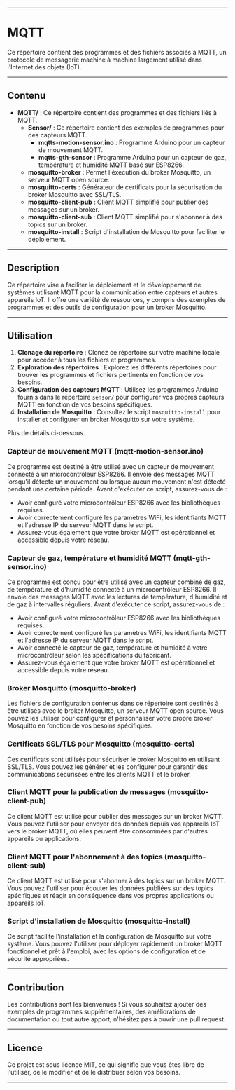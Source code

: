 ***
# MQTT

Ce répertoire contient des programmes et des fichiers associés à MQTT, un protocole de messagerie machine à machine largement utilisé dans l'Internet des objets (IoT).
***
## Contenu

- **MQTT/** : Ce répertoire contient des programmes et des fichiers liés à MQTT.
  - **Sensor/** : Ce répertoire contient des exemples de programmes pour des capteurs MQTT.
    - **mqtts-motion-sensor.ino** : Programme Arduino pour un capteur de mouvement MQTT.
    - **mqtts-gth-sensor** : Programme Arduino pour un capteur de gaz, température et humidité MQTT basé sur ESP8266.
  - **mosquitto-broker** : Permet l'éxecution du broker Mosquitto, un serveur MQTT open source.
  - **mosquitto-certs** : Générateur de certificats pour la sécurisation du broker Mosquitto avec SSL/TLS.
  - **mosquitto-client-pub** : Client MQTT simplifié pour publier des messages sur un broker.
  - **mosquitto-client-sub** : Client MQTT simplifié pour s'abonner à des topics sur un broker.
  - **mosquitto-install** : Script d'installation de Mosquitto pour faciliter le déploiement.
***
## Description

Ce répertoire vise à faciliter le déploiement et le développement de systèmes utilisant MQTT pour la communication entre capteurs et autres appareils IoT. Il offre une variété de ressources, y compris des exemples de programmes et des outils de configuration pour un broker Mosquitto.
***
## Utilisation

1. **Clonage du répertoire** : Clonez ce répertoire sur votre machine locale pour accéder à tous les fichiers et programmes.
2. **Exploration des répertoires** : Explorez les différents répertoires pour trouver les programmes et fichiers pertinents en fonction de vos besoins.
3. **Configuration des capteurs MQTT** : Utilisez les programmes Arduino fournis dans le répertoire `sensor/` pour configurer vos propres capteurs MQTT en fonction de vos besoins spécifiques.
4. **Installation de Mosquitto** : Consultez le script `mosquitto-install` pour installer et configurer un broker Mosquitto sur votre système.

Plus de détails ci-dessous.

### Capteur de mouvement MQTT (mqtt-motion-sensor.ino)

Ce programme est destiné à être utilisé avec un capteur de mouvement connecté à un microcontrôleur ESP8266. Il envoie des messages MQTT lorsqu'il détecte un mouvement ou lorsque aucun mouvement n'est détecté pendant une certaine période. Avant d'exécuter ce script, assurez-vous de :

- Avoir configuré votre microcontrôleur ESP8266 avec les bibliothèques requises.
- Avoir correctement configuré les paramètres WiFi, les identifiants MQTT et l'adresse IP du serveur MQTT dans le script.
- Assurez-vous également que votre broker MQTT est opérationnel et accessible depuis votre réseau.

### Capteur de gaz, température et humidité MQTT (mqtt-gth-sensor.ino)

Ce programme est conçu pour être utilisé avec un capteur combiné de gaz, de température et d'humidité connecté à un microcontrôleur ESP8266. Il envoie des messages MQTT avec les lectures de température, d'humidité et de gaz à intervalles réguliers. Avant d'exécuter ce script, assurez-vous de :

- Avoir configuré votre microcontrôleur ESP8266 avec les bibliothèques requises.
- Avoir correctement configuré les paramètres WiFi, les identifiants MQTT et l'adresse IP du serveur MQTT dans le script.
- Avoir connecté le capteur de gaz, température et humidité à votre microcontrôleur selon les spécifications du fabricant.
- Assurez-vous également que votre broker MQTT est opérationnel et accessible depuis votre réseau.

### Broker Mosquitto (mosquitto-broker)

Les fichiers de configuration contenus dans ce répertoire sont destinés à être utilisés avec le broker Mosquitto, un serveur MQTT open source. Vous pouvez les utiliser pour configurer et personnaliser votre propre broker Mosquitto en fonction de vos besoins spécifiques.

### Certificats SSL/TLS pour Mosquitto (mosquitto-certs)

Ces certificats sont utilisés pour sécuriser le broker Mosquitto en utilisant SSL/TLS. Vous pouvez les générer et les configurer pour garantir des communications sécurisées entre les clients MQTT et le broker.

### Client MQTT pour la publication de messages (mosquitto-client-pub)

Ce client MQTT est utilisé pour publier des messages sur un broker MQTT. Vous pouvez l'utiliser pour envoyer des données depuis vos appareils IoT vers le broker MQTT, où elles peuvent être consommées par d'autres appareils ou applications.

### Client MQTT pour l'abonnement à des topics (mosquitto-client-sub)

Ce client MQTT est utilisé pour s'abonner à des topics sur un broker MQTT. Vous pouvez l'utiliser pour écouter les données publiées sur des topics spécifiques et réagir en conséquence dans vos propres applications ou appareils IoT.

### Script d'installation de Mosquitto (mosquitto-install)

Ce script facilite l'installation et la configuration de Mosquitto sur votre système. Vous pouvez l'utiliser pour déployer rapidement un broker MQTT fonctionnel et prêt à l'emploi, avec les options de configuration et de sécurité appropriées.
***
## Contribution

Les contributions sont les bienvenues ! Si vous souhaitez ajouter des exemples de programmes supplémentaires, des améliorations de documentation ou tout autre apport, n'hésitez pas à ouvrir une pull request.
***
## Licence

Ce projet est sous licence MIT, ce qui signifie que vous êtes libre de l'utiliser, de le modifier et de le distribuer selon vos besoins.
***
